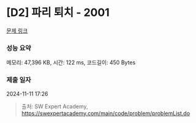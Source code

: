 # [D2] 파리 퇴치 - 2001 

[문제 링크](https://swexpertacademy.com/main/code/problem/problemDetail.do?contestProbId=AV5PzOCKAigDFAUq) 

### 성능 요약

메모리: 47,396 KB, 시간: 122 ms, 코드길이: 450 Bytes

### 제출 일자

2024-11-11 17:26



> 출처: SW Expert Academy, https://swexpertacademy.com/main/code/problem/problemList.do